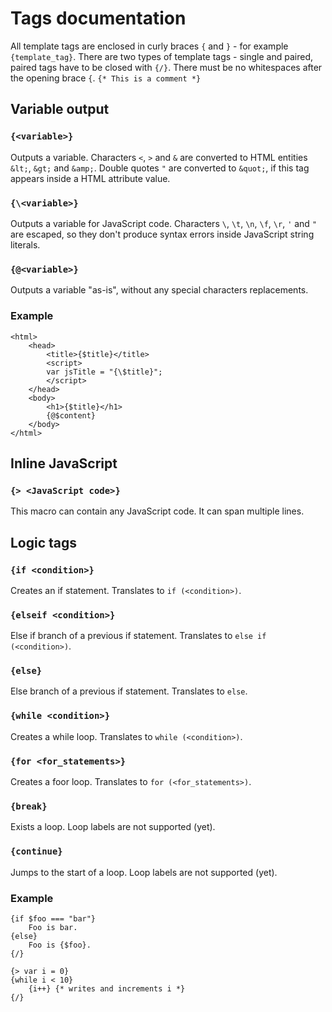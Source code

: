 Tags documentation
======================

All template tags are enclosed in curly braces `{` and `}` - for example `{template_tag}`. There are two types of template tags - single and paired, paired tags have to be closed with `{/}`. There must be no whitespaces after the opening brace `{`. `{* This is a comment *}`

## Variable output

### `{<variable>}`

Outputs a variable. Characters `<`, `>` and `&` are converted to HTML entities `&lt;`, `&gt;` and `&amp;`. Double quotes `"` are converted to `&quot;`, if this tag appears inside a HTML attribute value.

### `{\<variable>}`

Outputs a variable for JavaScript code. Characters `\`, `\t`, `\n`, `\f`, `\r`, `'` and `"` are escaped, so they don't produce syntax errors inside JavaScript string literals.

### `{@<variable>}`

Outputs a variable "as-is", without any special characters replacements.

### Example

    <html>
        <head>
            <title>{$title}</title>
            <script>
            var jsTitle = "{\$title}";
            </script>
        </head>
        <body>
            <h1>{$title}</h1>
            {@$content}
        </body>
    </html>
    
## Inline JavaScript

### `{> <JavaScript code>}`

This macro can contain any JavaScript code. It can span multiple lines.
    
## Logic tags

### `{if <condition>}`

Creates an if statement. Translates to `if (<condition>)`.

### `{elseif <condition>}`

Else if branch of a previous if statement. Translates to `else if (<condition>)`.

### `{else}`

Else branch of a previous if statement. Translates to `else`.

### `{while <condition>}`

Creates a while loop. Translates to `while (<condition>)`.

### `{for <for_statements>}`

Creates a foor loop. Translates to `for (<for_statements>)`.

### `{break}`

Exists a loop. Loop labels are not supported (yet).

### `{continue}`

Jumps to the start of a loop. Loop labels are not supported (yet).

### Example


    {if $foo === "bar"}
        Foo is bar.
    {else}
        Foo is {$foo}.
    {/}
    
    {> var i = 0}
    {while i < 10}
        {i++} {* writes and increments i *}
    {/}
